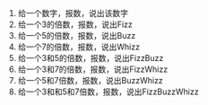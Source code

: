 1. 给一个数字，报数，说出该数字
2. 给一个3的倍数，报数，说出Fizz
3. 给一个5的倍数，报数，说出Buzz
4. 给一个7的倍数，报数，说出Whizz
5. 给一个3和5的倍数，报数，说出FizzBuzz
6. 给一个3和7的倍数，报数，说出FizzWhizz
7. 给一个5和7倍数，报数，说出BuzzWhizz
8. 给一个3和和5和7倍数，报数，说出FizzBuzzWhizz
